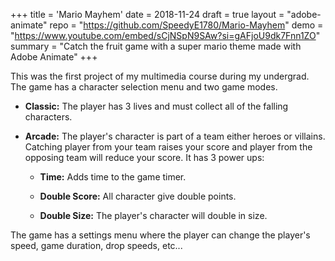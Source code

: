 +++
title = 'Mario Mayhem'
date = 2018-11-24
draft = true
layout = "adobe-animate"
repo = "https://github.com/SpeedyE1780/Mario-Mayhem"
demo = "https://www.youtube.com/embed/sCjNSpN9SAw?si=gAFjoU9dk7Fnn1ZO"
summary = "Catch the fruit game with a super mario theme made with Adobe Animate"
+++

This was the first project of my multimedia course during my undergrad.
The game has a character selection menu and two game modes.

- **Classic:** The player has 3 lives and must collect all of the falling characters.

- **Arcade:** The player's character is part of a team either heroes or villains. Catching player from your team raises your score and player from the opposing team will reduce your score. It has 3 power ups:

  - **Time:** Adds time to the game timer.

  - **Double Score:** All character give double points.

  - **Double Size:** The player's character will double in size.

The game has a settings menu where the player can change the player's speed, game duration, drop speeds, etc...
